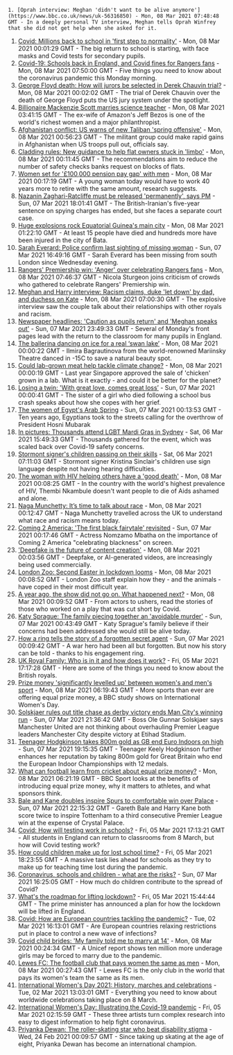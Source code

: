 
    1. [Oprah interview: Meghan 'didn't want to be alive anymore'](https://www.bbc.co.uk/news/uk-56316850) - Mon, 08 Mar 2021 07:48:48 GMT - In a deeply personal TV interview, Meghan tells Oprah Winfrey that she did not get help when she asked for it.
1. [Covid: Millions back to school in 'first step to normality'](https://www.bbc.co.uk/news/education-56293639) - Mon, 08 Mar 2021 00:01:29 GMT - The big return to school is starting, with face masks and Covid tests for secondary pupils.
1. [Covid-19: Schools back in England, and Covid fines for Rangers fans](https://www.bbc.co.uk/news/uk-56317815) - Mon, 08 Mar 2021 07:50:00 GMT - Five things you need to know about the coronavirus pandemic this Monday morning.
1. [George Floyd death: How will jurors be selected in Derek Chauvin trial?](https://www.bbc.co.uk/news/world-us-canada-56287265) - Mon, 08 Mar 2021 00:02:02 GMT - The trial of Derek Chauvin over the death of George Floyd puts the US jury system under the spotlight.
1. [Billionaire Mackenzie Scott marries science teacher](https://www.bbc.co.uk/news/business-56316950) - Mon, 08 Mar 2021 03:41:15 GMT - The ex-wife of Amazon's Jeff Bezos is one of the world's richest women and a major philanthropist.
1. [Afghanistan conflict: US warns of new Taliban 'spring offensive'](https://www.bbc.co.uk/news/world-asia-56316649) - Mon, 08 Mar 2021 00:56:23 GMT - The militant group could make rapid gains in Afghanistan when US troops pull out, officials say.
1. [Cladding rules: New guidance to help flat owners stuck in 'limbo'](https://www.bbc.co.uk/news/business-56315729) - Mon, 08 Mar 2021 00:11:45 GMT - The recommendations aim to reduce the number of safety checks banks request on blocks of flats.
1. [Women set for '£100,000 pension pay gap' with men](https://www.bbc.co.uk/news/business-56315730) - Mon, 08 Mar 2021 00:17:19 GMT - A young woman today would have to work 40 years more to retire with the same amount, research suggests.
1. [Nazanin Zaghari-Ratcliffe must be released 'permanently', says PM](https://www.bbc.co.uk/news/uk-56313099) - Sun, 07 Mar 2021 18:01:41 GMT - The British-Iranian's five-year sentence on spying charges has ended, but she faces a separate court case.
1. [Huge explosions rock Equatorial Guinea's main city](https://www.bbc.co.uk/news/world-africa-56311677) - Mon, 08 Mar 2021 01:22:10 GMT - At least 15 people have died and hundreds more have been injured in the city of Bata.
1. [Sarah Everard: Police confirm last sighting of missing woman](https://www.bbc.co.uk/news/uk-england-london-56315011) - Sun, 07 Mar 2021 16:49:16 GMT - Sarah Everard has been missing from south London since Wednesday evening.
1. [Rangers' Premiership win: 'Anger' over celebrating Rangers fans](https://www.bbc.co.uk/news/uk-scotland-glasgow-west-56312051) - Mon, 08 Mar 2021 07:46:37 GMT - Nicola Sturgeon joins criticism of crowds who gathered to celebrate Rangers' Premiership win.
1. [Meghan and Harry interview: Racism claims, duke 'let down' by dad, and duchess on Kate](https://www.bbc.co.uk/news/uk-56316659) - Mon, 08 Mar 2021 07:00:30 GMT - The explosive interview saw the couple talk about their relationships with other royals and racism.
1. [Newspaper headlines: 'Caution as pupils return' and 'Meghan speaks out'](https://www.bbc.co.uk/news/blogs-the-papers-56316429) - Sun, 07 Mar 2021 23:49:33 GMT - Several of Monday's front pages lead with the return to the classroom for many pupils in England.
1. [The ballerina dancing on ice for a real ‘swan lake’](https://www.bbc.co.uk/news/world-europe-56300514) - Mon, 08 Mar 2021 00:00:22 GMT - Ilmira Bagrautinova from the world-renowned Mariinsky Theatre danced in -15C to save a natural beauty spot.
1. [Could lab-grown meat help tackle climate change?](https://www.bbc.co.uk/news/science-environment-56294169) - Mon, 08 Mar 2021 00:00:19 GMT - Last year Singapore approved the sale of 'chicken' grown in a lab. What is it exactly - and could it be better for the planet?
1. [Losing a twin: 'With great love, comes great loss’](https://www.bbc.co.uk/news/uk-northern-ireland-56264812) - Sun, 07 Mar 2021 00:00:41 GMT - The sister of a girl who died following a school bus crash speaks about how she copes with her grief.
1. [The women of Egypt's Arab Spring](https://www.bbc.co.uk/news/stories-56195248) - Sun, 07 Mar 2021 00:13:53 GMT - Ten years ago, Egyptians took to the streets calling for the overthrow of President Hosni Mubarak
1. [In pictures: Thousands attend LGBT Mardi Gras in Sydney](https://www.bbc.co.uk/news/world-australia-56307356) - Sat, 06 Mar 2021 15:49:33 GMT - Thousands gathered for the event, which was scaled back over Covid-19 safety concerns.
1. [Stormont signer's children passing on their skills](https://www.bbc.co.uk/news/uk-northern-ireland-56266968) - Sat, 06 Mar 2021 07:11:03 GMT - Stormont signer Kristina Sinclair's children use sign language despite not having hearing difficulties.
1. [The woman with HIV helping others have a 'good death'](https://www.bbc.co.uk/news/stories-56282751) - Mon, 08 Mar 2021 00:08:25 GMT - In the country with the world's highest prevalence of HIV, Thembi Nkambule doesn't want people to die of Aids ashamed and alone.
1. [Naga Munchetty: It’s time to talk about race](https://www.bbc.co.uk/news/stories-56253480) - Mon, 08 Mar 2021 00:12:47 GMT - Naga Munchetty travelled across the UK to understand what race and racism means today.
1. [Coming 2 America: 'The first black fairytale' revisited](https://www.bbc.co.uk/news/entertainment-arts-56281904) - Sun, 07 Mar 2021 00:17:46 GMT - Actress Nomzamo Mbatha on the importance of Coming 2 America "celebrating blackness" on screen.
1. ['Deepfake is the future of content creation'](https://www.bbc.co.uk/news/business-56278411) - Mon, 08 Mar 2021 00:03:56 GMT - Deepfake, or AI-generated videos, are increasingly being used commercially.
1. [London Zoo: Second Easter in lockdown looms](https://www.bbc.co.uk/news/uk-england-london-56217098) - Mon, 08 Mar 2021 00:08:52 GMT - London Zoo staff explain how they - and the animals - have coped in their most difficult year.
1. [A year ago, the show did not go on. What happened next?](https://www.bbc.co.uk/news/entertainment-arts-56153030) - Mon, 08 Mar 2021 00:09:52 GMT - From actors to ushers, read the stories of those who worked on a play that was cut short by Covid.
1. [Katy Sprague: The family piecing together an 'avoidable murder'](https://www.bbc.co.uk/news/uk-england-cambridgeshire-56216488) - Sun, 07 Mar 2021 00:43:49 GMT - Katy Sprague's family believe if their concerns had been addressed she would still be alive today.
1. [How a ring tells the story of a forgotten secret agent](https://www.bbc.co.uk/news/stories-56215177) - Sun, 07 Mar 2021 00:09:42 GMT - A war hero had been all but forgotten. But now his story can be told - thanks to his engagement ring.
1. [UK Royal Family: Who is in it and how does it work?](https://www.bbc.co.uk/news/uk-56201331) - Fri, 05 Mar 2021 17:17:28 GMT - Here are some of the things you need to know about the British royals.
1. [Prize money 'significantly levelled up' between women's and men's sport](https://www.bbc.co.uk/sport/56184881) - Mon, 08 Mar 2021 06:19:43 GMT - More sports than ever are offering equal prize money, a BBC study shows on International Women's Day.
1. [Solskjaer rules out title chase as derby victory ends Man City's winning run](https://www.bbc.co.uk/sport/football/56227458) - Sun, 07 Mar 2021 21:36:42 GMT - Boss Ole Gunnar Solskjaer says Manchester United are not thinking about overhauling Premier League leaders Manchester City despite victory at Etihad Stadium.
1. [Teenager Hodgkinson takes 800m gold as GB end Euro Indoors on high](https://www.bbc.co.uk/sport/athletics/56314513) - Sun, 07 Mar 2021 19:15:35 GMT - Teenager Keely Hodgkinson further enhances her reputation by taking 800m gold for Great Britain who end the European Indoor Championships with 12 medals.
1. [What can football learn from cricket about equal prize money?](https://www.bbc.co.uk/sport/56240686) - Mon, 08 Mar 2021 06:21:19 GMT - BBC Sport looks at the benefits of introducing equal prize money, why it matters to athletes, and what sponsors think.
1. [Bale and Kane doubles inspire Spurs to comfortable win over Palace](https://www.bbc.co.uk/sport/football/56227459) - Sun, 07 Mar 2021 22:15:32 GMT - Gareth Bale and Harry Kane both score twice to inspire Tottenham to a third consecutive Premier League win at the expense of Crystal Palace.
1. [Covid: How will testing work in schools?](https://www.bbc.co.uk/news/education-51643556) - Fri, 05 Mar 2021 17:13:21 GMT - All students in England can return to classrooms from 8 March, but how will Covid testing work?
1. [How could children make up for lost school time?](https://www.bbc.co.uk/news/explainers-55938837) - Fri, 05 Mar 2021 18:23:55 GMT - A massive task lies ahead for schools as they try to make up for teaching time lost during the pandemic.
1. [Coronavirus, schools and children - what are the risks?](https://www.bbc.co.uk/news/health-52003804) - Sun, 07 Mar 2021 16:25:05 GMT - How much do children contribute to the spread of Covid?
1. [What's the roadmap for lifting lockdown?](https://www.bbc.co.uk/news/explainers-52530518) - Fri, 05 Mar 2021 15:44:44 GMT - The prime minister has announced a plan for how the lockdown will be lifted in England.
1. [Covid: How are European countries tackling the pandemic?](https://www.bbc.co.uk/news/explainers-53640249) - Tue, 02 Mar 2021 16:13:01 GMT - Are European countries relaxing restrictions put in place to control a new wave of infections?
1. [Covid child brides: 'My family told me to marry at 14'](https://www.bbc.co.uk/news/world-56292247) - Mon, 08 Mar 2021 00:24:34 GMT - A Unicef report shows ten million more underage girls may be forced to marry due to the pandemic.
1. [Lewes FC: The football club that pays women the same as men](https://www.bbc.co.uk/news/newsbeat-56281664) - Mon, 08 Mar 2021 00:27:43 GMT - Lewes FC is the only club in the world that pays its women's team the same as its men.
1. [International Women's Day 2021: History, marches and celebrations](https://www.bbc.co.uk/news/world-56169219) - Tue, 02 Mar 2021 13:03:01 GMT - Everything you need to know about worldwide celebrations taking place on 8 March.
1. [International Women's Day: Illustrating the Covid-19 pandemic](https://www.bbc.co.uk/news/in-pictures-56152069) - Fri, 05 Mar 2021 02:15:59 GMT - These three artists turn complex research into easy to digest information to help fight coronavirus.
1. [Priyanka Dewan: The roller-skating star who beat disability stigma](https://www.bbc.co.uk/news/world-asia-india-56080312) - Wed, 24 Feb 2021 00:09:57 GMT - Since taking up skating at the age of eight, Priyanka Dewan has become an international champion.

